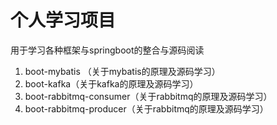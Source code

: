 # 个人学习项目

用于学习各种框架与springboot的整合与源码阅读

1. boot-mybatis （关于mybatis的原理及源码学习）
2. boot-kafka（关于kafka的原理及源码学习）
3. boot-rabbitmq-consumer（关于rabbitmq的原理及源码学习）
4. boot-rabbitmq-producer（关于rabbitmq的原理及源码学习）